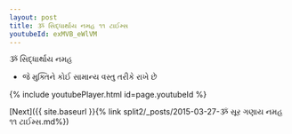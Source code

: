 ```yaml
---
layout: post
title: ૐ સિદ્ધાર્થાય નમહ ૧૧ ટાઈમ્સ
youtubeId: exMVB_eWlVM
---
```

 
 
 ૐ સિદ્ધાર્થાય નમહ  
 
 -  જે મુક્તિને કોઈ સામાન્ય વસ્તુ તરીકે રાખે છે 
 
  
 
  
 
 
 
 
 
 


{% include youtubePlayer.html id=page.youtubeId %}
 
[Next]({{ site.baseurl }}{% link  split2/_posts/2015-03-27-ૐ સૂર ગણાય નમહ ૧૧ ટાઈમ્સ.md%})
 
